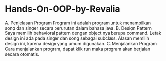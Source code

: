 # Hands-On-OOP-by-Revalia
A. Penjelasan Program 
Program ini adalah program untuk menampilkan song dan singer secara berurutan dalam bahasa java. 
B. Design Pattern
Saya memilih behavioral pattern dengan object nya berupa command. Letak design ini ada pada singer dan song sebagai subclass. 
Alasan memilih design ini, karena design yang umum digunakan. 
C. Menjalankan Program
Cara menjalankan program, dapat klik run maka program akan berjalan secara otomatis.
